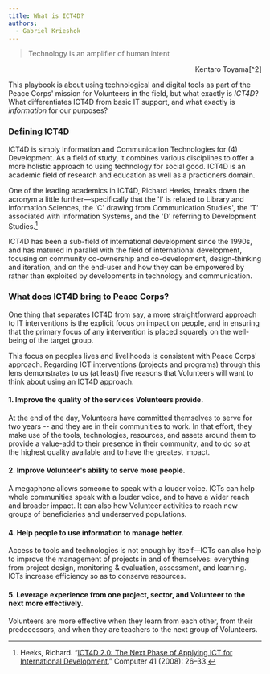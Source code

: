 ```yaml
---
title: What is ICT4D?
authors:
  - Gabriel Krieshok
---
```


> Technology is an amplifier of human intent

<p style="text-align:right;">Kentaro Toyama[^2]</p>

This playbook is about using technological and digital tools as part of the Peace Corps' mission for Volunteers in the field, but what exactly is *ICT4D*? What differentiates ICT4D from basic IT support, and what exactly is *information* for our purposes?



### Defining ICT4D

ICT4D is simply Information and Communication Technologies for (4) Development. As a field of study, it combines various disciplines to offer a more holistic approach to using technology for social good. ICT4D is an academic field of research and education as well as a practioners domain.

One of the leading academics in ICT4D, Richard Heeks, breaks down the acronym a little further—specifically that the 'I' is related to Library and Information Sciences, the 'C' drawing from Communication Studies', the 'T' associated with Information Systems, and the 'D' referring to Development Studies.[^1]

ICT4D has been a sub-field of international development since the 1990s, and has matured in parallel with the field of international development, focusing on community co-ownership and co-development, design-thinking and iteration, and on the end-user and how they can be empowered by rather than exploited by developments in technology and communication.



### What does ICT4D bring to Peace Corps?

One thing that separates ICT4D from say, a more straightforward approach to IT interventions is the explicit focus on impact on people, and in ensuring that the primary focus of any intervention is placed squarely on the well-being of the target group.

This focus on peoples lives and livelihoods is consistent with Peace Corps' approach. Regarding ICT interventions (projects and programs) through this lens demonstrates to us (at least) five reasons that Volunteers will want to think about using an ICT4D approach.

#### 1. Improve the quality of the services Volunteers provide.

At the end of the day, Volunteers have committed themselves to serve for two years -- and they are in their communities to work. In that effort, they make use of the tools, technologies, resources, and assets around them to provide a value-add to their presence in their community, and to do so at the highest quality available and to have the greatest impact.

#### 2. Improve Volunteer's ability to serve more people.

A megaphone allows someone to speak with a louder voice. ICTs can help whole communities speak with a louder voice, and to have a wider reach and broader impact. It can also how Volunteer activities to reach new groups of beneficiaries and underserved populations.

#### 4. Help people to use information to manage better.

Access to tools and technologies is not enough by itself—ICTs can also help to improve the management of projects in and of themselves: everything from project design, monitoring & evaluation, assessment, and learning. ICTs increase efficiency so as to conserve resources.

#### 5. Leverage experience from one project, sector, and Volunteer to the next more effectively.

Volunteers are more effective when they learn from each other, from their predecessors, and when they are teachers to the next group of Volunteers.



<!-- Footnotes -->



[^1]: Heeks, Richard. “[ICT4D 2.0: The Next Phase of Applying ICT for International Development.](http://dx.doi.org/10.1109/MC.2008.192)” Computer 41 (2008): 26–33.
[^2]: Kentaro

